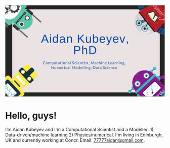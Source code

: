 ![Business card](Business_card_2.jpg)
  # Hello, guys!
  I’m Aidan Kubeyev and I'm a Computational Scientist and a Modeller: 
    1) Data-driven/machine learning 
    2) Physics/numerical. 
  I'm living in Edinburgh, UK and currently working at Concr. Email: 77777aidan@gmail.com.

<!---
ramm777/ramm777 is a ✨ special ✨ repository because its `README.md` (this file) appears on your GitHub profile.
You can click the Preview link to take a look at your changes.
🌱 I’m currently learning more DS to become an expert
--->

